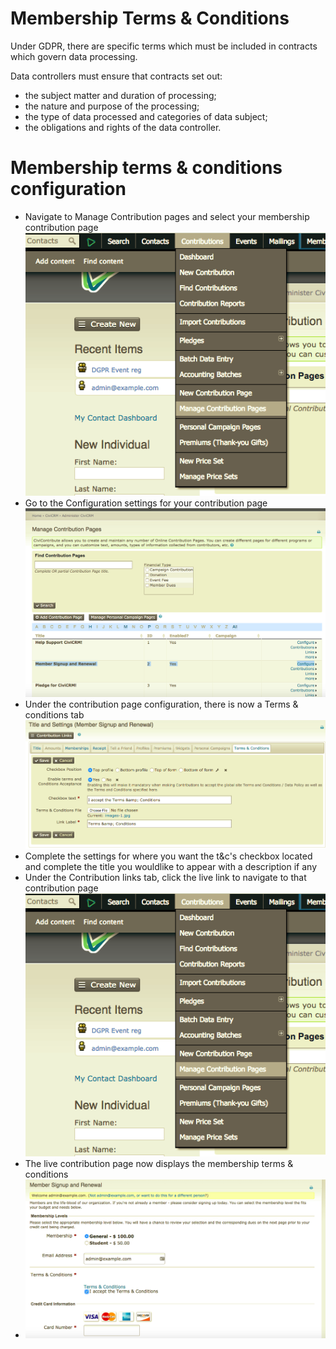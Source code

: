 # Membership Terms & Conditions

Under GDPR, there are specific terms which must be included in contracts which govern data processing.

Data controllers must ensure that contracts set out:

- the subject matter and duration of processing;
- the nature and purpose of the processing;
- the type of data processed and categories of data subject;
- the obligations and rights of the data controller.

# Membership terms & conditions configuration

- Navigate to Manage Contribution pages and select your membership contribution page
![GDPR Manage Contribution screenshot](./images/managecontribution.png)
- Go to the Configuration settings for your contribution page
![GDPR Membership Config screenshot](./images/membershipconfig.png)
- Under the contribution page configuration, there is now a Terms & conditions tab
![GDPR Membership t&C screenshot](./images/membershipt&c.png)
- Complete the settings for where you want the t&c's checkbox located and complete the title you wouldlike to appear with a description if any
- Under the Contribution links tab, click the live link to navigate to that contribution page
![GDPR Manage Contribution screenshot](./images/managecontribution.png)
- The live contribution page now displays the membership terms & conditions
- ![GDPR Membership Page screenshot](./images/membershipt&cpage.png)
